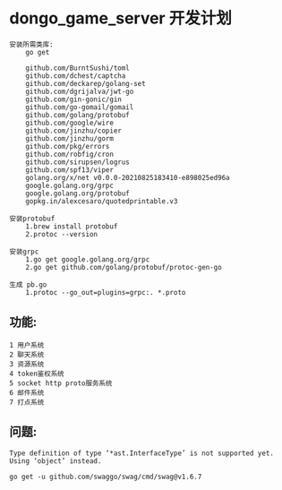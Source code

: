 # dongo_game_server 开发计划
    安装所需类库:
        go get 

        github.com/BurntSushi/toml
        github.com/dchest/captcha
        github.com/deckarep/golang-set
        github.com/dgrijalva/jwt-go
        github.com/gin-gonic/gin
        github.com/go-gomail/gomail
        github.com/golang/protobuf
        github.com/google/wire
        github.com/jinzhu/copier
        github.com/jinzhu/gorm
        github.com/pkg/errors
        github.com/robfig/cron
        github.com/sirupsen/logrus
        github.com/spf13/viper
        golang.org/x/net v0.0.0-20210825183410-e898025ed96a
        google.golang.org/grpc
        google.golang.org/protobuf
        gopkg.in/alexcesaro/quotedprintable.v3
    
    安装protobuf
        1.brew install protobuf
        2.protoc --version

    安装grpc
        1.go get google.golang.org/grpc
        2.go get github.com/golang/protobuf/protoc-gen-go

    生成 pb.go
        1.protoc --go_out=plugins=grpc:. *.proto

## 功能:
    1 用户系统
    2 聊天系统
    3 资源系统
    4 token鉴权系统
    5 socket http proto服务系统
    6 邮件系统
    7 打点系统

## 问题:
    Type definition of type ‘*ast.InterfaceType’ is not supported yet. Using ‘object’ instead.
    
    go get -u github.com/swaggo/swag/cmd/swag@v1.6.7